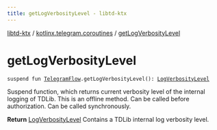 ```yaml
---
title: getLogVerbosityLevel - libtd-ktx
---
```


[libtd-ktx](../index.html) / [kotlinx.telegram.coroutines](index.html) / [getLogVerbosityLevel](./get-log-verbosity-level.html)

# getLogVerbosityLevel

`suspend fun `[`TelegramFlow`](../kotlinx.telegram.core/-telegram-flow/index.html)`.getLogVerbosityLevel(): `[`LogVerbosityLevel`](https://tdlibx.github.io/td/docs/org/drinkless/td/libcore/telegram/TdApi.LogVerbosityLevel.html)

Suspend function, which returns current verbosity level of the internal logging of TDLib. This is
an offline method. Can be called before authorization. Can be called synchronously.

**Return**
[LogVerbosityLevel](https://tdlibx.github.io/td/docs/org/drinkless/td/libcore/telegram/TdApi.LogVerbosityLevel.html) Contains a TDLib internal log verbosity level.

